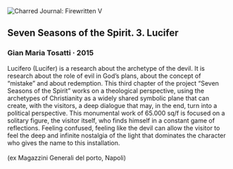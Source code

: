 <div class="artwork-of-the-day">
  <div class="container">
    <div class="img-wrapper">
      <img
        src="https://uploads3.wikiart.org/00318/images/gian-maria-tosatti/gian-maria-tosatti-lucifero-2015-environmental-installation-09.jpg"
        alt="Charred Journal: Firewritten V" />
    </div>
    <div class="artwork-detail">
      <div class="artwork-origin"> 
        <h2 class="artwork-name">Seven Seasons of the Spirit. 3. Lucifer</h2>
        <h3 class="artist">
          Gian Maria Tosatti
                    ·  2015
        </h3>
      </div>
      <p class="description">
        <span class="artwork-description-text ng-binding" ng-bind-html="viewModel.ArtworkOfTheDay.Description | unsafe">Lucifero (Lucifer) is a research about the archetype of the devil. It is research about the role of evil in God’s plans, about the concept of “mistake” and about redemption. This third chapter of the project “Seven Seasons of the Spirit” works on a theological perspective, using the archetypes of Christianity as a widely shared symbolic plane that can create, with the visitors, a deep dialogue that may, in the end, turn into a political perspective. This monumental work of 65.000 sq/f is focused on a solitary figure, the visitor itself, who finds himself in a constant game of reflections. Feeling confused, feeling like the devil can allow the visitor to feel the deep and infinite nostalgia of the light that dominates the character who gives the name to this installation.<br><br>(ex Magazzini Generali del porto, Napoli)</span>
                        <div class="text-shadow-container" ng-show="showShadow" style=""></div>
      </p>
    </div>
  </div>

</div>
